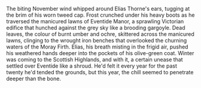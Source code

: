 The biting November wind whipped around Elias Thorne's ears, tugging at the brim of his worn tweed cap.  Frost crunched under his heavy boots as he traversed the manicured lawns of Eventide Manor, a sprawling Victorian edifice that hunched against the grey sky like a brooding gargoyle.  Dead leaves, the colour of burnt umber and ochre, skittered across the manicured lawns, clinging to the wrought iron benches that overlooked the churning waters of the Moray Firth.  Elias, his breath misting in the frigid air, pushed his weathered hands deeper into the pockets of his olive-green coat.  Winter was coming to the Scottish Highlands, and with it, a certain unease that settled over Eventide like a shroud.  He'd felt it every year for the past twenty he'd tended the grounds, but this year, the chill seemed to penetrate deeper than the bone.
